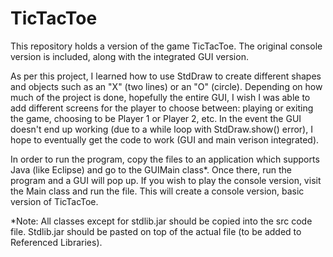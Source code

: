 # TicTacToe
This repository holds a version of the game TicTacToe. The original console version is included, along with the integrated GUI version.

As per this project, I learned how to use StdDraw to create different shapes and objects such as an "X" (two lines) or an "O" (circle). Depending on how much of the project is done, hopefully the entire GUI, I wish I was able to add different screens for the player to choose between: playing or exiting the game, choosing to be Player 1 or Player 2, etc. In the event the GUI doesn't end up working (due to a while loop with StdDraw.show() error), I hope to eventually get the code to work (GUI and main verison integrated).

In order to run the program, copy the files to an application which supports Java (like Eclipse) and go to the GUIMain class*. Once there, run the program and a GUI will pop up. If you wish to play the console version, visit the Main class and run the file. This will create a console version, basic version of TicTacToe.

*Note: All classes except for stdlib.jar should be copied into the src code file. Stdlib.jar should be pasted on top of the actual file (to be added to Referenced Libraries).

